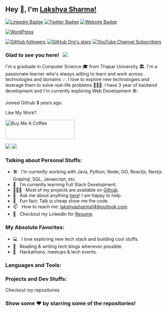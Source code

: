 ## Hey 👋, I'm [Lakshya Sharma!](https://github.com/lakshyasharma14)

[![Linkedin Badge](https://img.shields.io/badge/-LinkedIn-0e76a8?style=flat-square&logo=Linkedin&logoColor=white)](https://www.linkedin.com/in/lakshya-sharma/)
[![Twitter Badge](https://img.shields.io/badge/-Twitter-00acee?style=flat-square&logo=Twitter&logoColor=white)](https://twitter.com/lakshya00796)
[![Website Badge](https://img.shields.io/badge/Website-3b5998?style=flat-square&logo=google-chrome&logoColor=white)](https://www.findyourtrip.in/)

[![WordPress](https://img.shields.io/badge/WordPress-%23117AC9.svg?style=for-the-badge&logo=WordPress&logoColor=white)](https://bro-code.in/)

[![GitHub followers](https://img.shields.io/github/followers/lakshyasharma14?style=social)](https://github.com/lakshyasharma14)
[![GitHub Org's stars](https://img.shields.io/github/stars/bro-code1411?style=social)](https://github.com/bro-code1411)
[![YouTube Channel Subscribers](https://img.shields.io/youtube/channel/subscribers/UCAbqAkaSXFIsWShtl51THQQ?style=social)](https://www.youtube.com/channel/UCAbqAkaSXFIsWShtl51THQQ)
<!-- [![GitHub Sponsors](https://img.shields.io/github/sponsors/lakshyasharma14)](https://github.com/lakshyasharma14) -->
### Glad to see you here! &nbsp; ![](https://visitor-badge.glitch.me/badge?page_id=lakshyasharma14.lakshyasharma14&style=flat-square&color=0088cc)

I'm a graduate in Computer Science 🎓 from Thapar University 🏛. I'm a passionate learner who's always willing to learn and work across technologies and domains 💡. I love to explore new technologies and leverage them to solve real-life problems 👨🏻‍💻. I have 3 year of backend development and I'm currently exploring Web Development 🕸️.

Joined Github **3** years ago.

Like My Work?

<a href="https://www.buymeacoffee.com/lakshyasharma14" target="_blank"><img src="https://cdn.buymeacoffee.com/buttons/v2/default-yellow.png" alt="Buy Me A Coffee" height="60px" width="217px" ></a>

[![](https://bro-code.in/)](https://bro-code.in/)
[![](https://www.findyourtrip.in/)](https://www.findyourtrip.in/)


### Talking about Personal Stuffs:

- 🛠 &nbsp; I’m currently working with Java, Python, Node, GO, Reactjs, Nextjs <br /> Graphql, SQL, Javascript, etc.
- 🚀 &nbsp; I’m currently learning Full Stack Development.
- 👨🏻‍💻 &nbsp; Most of my projects are available on [Github](https://github.com/lakshyasharma14).
- 💬 &nbsp; Ask me about anything [here](https://github.com/lakshyasharma14/lakshyasharma14/issues/1)! I am happy to help.
- 👾 &nbsp; Fun fact: Talk is cheap show me the code.
- 📫 &nbsp; How to reach me: lakshyasharma14@outlook.com.
- 📝 &nbsp; Checkout my LinkedIn for [Resume](https://www.linkedin.com/in/lakshya-sharma/).

### My Absolute Favorites:

- 💻 &nbsp; I love exploring new tech stack and building cool stuffs.
- 📰 &nbsp; Reading & writing tech blogs whenever possible.
- 🍕 &nbsp; Hackathons, meetups & tech events.

### Languages and Tools:

### Projects and Dev Stuffs:

Checkout my repositories 

### Show some ❤️ by starring some of the repositories!

